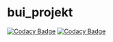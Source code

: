# bui_projekt
[![Codacy Badge](https://app.codacy.com/project/badge/Grade/e2224efc36794b199eeb86c70cd3364d)](https://www.codacy.com?utm_source=github.com&amp;utm_medium=referral&amp;utm_content=norbeeek/bui_projekt&amp;utm_campaign=Badge_Grade)
[![Codacy Badge](https://app.codacy.com/project/badge/Coverage/e2224efc36794b199eeb86c70cd3364d)](https://www.codacy.com?utm_source=github.com&utm_medium=referral&utm_content=norbeeek/bui_projekt&utm_campaign=Badge_Coverage)
